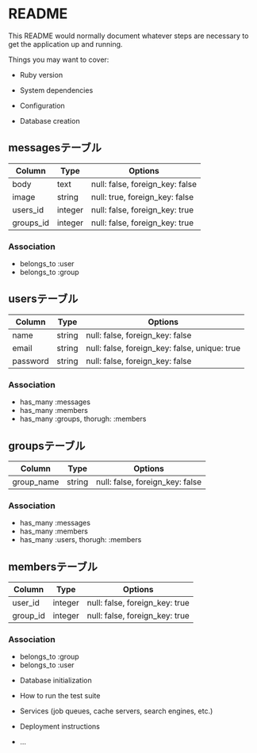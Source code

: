 # README

This README would normally document whatever steps are necessary to get the
application up and running.

Things you may want to cover:

* Ruby version

* System dependencies

* Configuration

* Database creation

## messagesテーブル

|Column|Type|Options|
|------|----|-------|
|body|text|null: false, foreign_key: false|
|image|string|null: true, foreign_key: false|
|users_id|integer|null: false, foreign_key: true|
|groups_id|integer|null: false, foreign_key: true|

### Association
- belongs_to :user
- belongs_to :group

## usersテーブル

|Column|Type|Options|
|------|----|-------|
|name|string|null: false, foreign_key: false|
|email|string|null: false, foreign_key: false, unique: true|
|password|string|null: false, foreign_key: false|

### Association
- has_many :messages
- has_many :members
- has_many :groups, thorugh: :members

## groupsテーブル

|Column|Type|Options|
|------|----|-------|
|group_name|string|null: false, foreign_key: false|

### Association
- has_many :messages
- has_many :members
- has_many :users, thorugh: :members

## membersテーブル

|Column|Type|Options|
|------|----|-------|
|user_id|integer|null: false, foreign_key: true|
|group_id|integer|null: false, foreign_key: true|

### Association
- belongs_to :group
- belongs_to :user

* Database initialization

* How to run the test suite

* Services (job queues, cache servers, search engines, etc.)

* Deployment instructions

* ...
